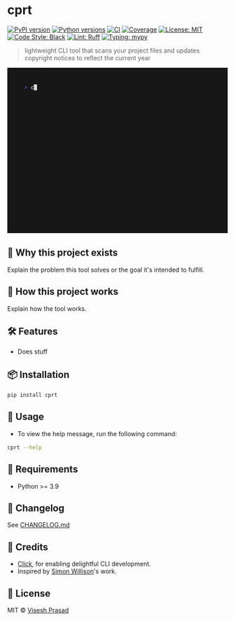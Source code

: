 # cprt

[![PyPI version](https://img.shields.io/pypi/v/cprt.svg)](https://pypi.org/project/cprt/)
[![Python versions](https://img.shields.io/pypi/pyversions/cprt.svg?logo=python&logoColor=white)](https://pypi.org/project/cprt/)
[![CI](https://github.com/viseshrp/cprt/actions/workflows/main.yml/badge.svg)](https://github.com/viseshrp/cprt/actions/workflows/main.yml)
[![Coverage](https://codecov.io/gh/viseshrp/cprt/branch/main/graph/badge.svg)](https://codecov.io/gh/viseshrp/cprt)
[![License: MIT](https://img.shields.io/github/license/viseshrp/cprt)](https://github.com/viseshrp/cprt/blob/main/LICENSE)
[![Code Style: Black](https://img.shields.io/badge/code%20style-black-000000.svg)](https://black.readthedocs.io/en/stable/)
[![Lint: Ruff](https://img.shields.io/badge/lint-ruff-000000.svg)](https://docs.astral.sh/ruff/)
[![Typing: mypy](https://img.shields.io/badge/typing-checked-blue.svg)](https://mypy.readthedocs.io/en/stable/)

> lightweight CLI tool that scans your project files and updates copyright notices to reflect the current year

![Demo](https://raw.githubusercontent.com/viseshrp/cprt/main/demo.gif)

## 🚀 Why this project exists

Explain the problem this tool solves or the goal it's intended to fulfill.

## 🧠 How this project works

Explain how the tool works.

## 🛠️ Features

* Does stuff

## 📦 Installation

```bash
pip install cprt
```

## 🧪 Usage

* To view the help message, run the following command:

```bash
cprt --help
```

## 📐 Requirements

* Python >= 3.9

## 🧾 Changelog

See [CHANGELOG.md](https://github.com/viseshrp/cprt/blob/main/CHANGELOG.md)

## 🙏 Credits

* [Click](https://click.palletsprojects.com), for enabling delightful CLI development.
* Inspired by [Simon Willison](https://github.com/simonw)'s work.

## 📄 License

MIT © [Visesh Prasad](https://github.com/viseshrp)
